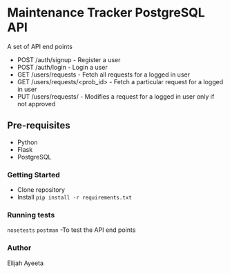 # Maintenance Tracker PostgreSQL API #

A set of API end points

* POST /auth/signup - Register a user 
* POST /auth/login - Login a user 
* GET /users/requests - Fetch all requests for a logged in user
* GET /users/requests/<prob_id> - Fetch a particular request for a logged in user
* PUT /users/requests/<requestId> - Modifies a request for a logged in user only if not approved



## Pre-requisites ##

* Python
* Flask
* PostgreSQL

### Getting Started ###

* Clone repository
* Install `pip install -r requirements.txt`

### Running tests ###

`nosetests`
`postman` -To test the API end points

### Author ###

Elijah Ayeeta
